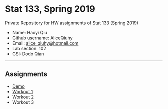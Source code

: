 # Stat 133, Spring 2019

Private Repository for HW assignments of Stat 133 (Spring 2019)

- Name: Haoyi Qiu
- Github username: AliceQiuhy
- Email: alice_qiuhy@hotmail.com
- Lab section: 102
- GSI: Dodo Qian

-----

## Assignments

- [Demo](demo)
- [Workout 1](workout1)
- Workout 2
- Workout 3


